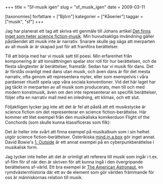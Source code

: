 +++
title = "Sf-musik igen"
slug = "sf_musik_igen"
date = 2009-03-11

[taxonomies]
forfattare = ["Björn"]
kategorier = ["Kåserier"]
taggar = ["musik", "sf"]
+++

Jag har planerat ett tag att skriva ett genmäle till Johans artikel <a href="__FIXME__/2008/02/18/det-finns-inget-som-heter-science-fiction-musik/">Det finns inget som heter science fiction-musik</a>. Min huvudsakliga invändning gäller påståendet att musik inte är narrativ. Snarare skulle jag säga att merparten av all musik är är skapad just för att framföra berättelser.

Till att börja med har vi musik satt till poesi. Min erfarenhet från komponering är att tonsättningen spelar stor roll för hur berättelsen, och de flesta sångtexter är berättelser, framstår. Sedan har vi musik för dans. Det är förstås ovanligt med dans utan musik, och även dans är för det mesta narrativ, ofta genom att representera myter, eller som exempelvis i våra pardanser rituellt spela upp våra sociala konventioner. Vid det här laget har jag täckt in merparten av all musik som producerats, men till och med modern konstmusik, även om den inte representerar en specifik berättelser, följer ofta en narrativ mall med en inledning, ett klimax, och ett slut.

Följaktligen tycker jag inte att det är fel att påstå att ett musikstycke är science fiction om det representerar en science fiction-berättelse. Här kommer ett litet exempel från den musikaliska komikerduon Flight of the Conchords (som skulle kunna klassificeras som filk):

<object width="320" height="265" data="http://www.youtube.com/v/WGoi1MSGu64&amp;hl=en&amp;fs=1&amp;color1=0xe1600f&amp;color2=0xfebd01" type="application/x-shockwave-flash"><param name="allowFullScreen" value="true" /><param name="allowscriptaccess" value="always" /><param name="src" value="http://www.youtube.com/v/WGoi1MSGu64&amp;hl=en&amp;fs=1&amp;color1=0xe1600f&amp;color2=0xfebd01" /><param name="allowfullscreen" value="true" /></object>

Det är heller inte svårt att finna exempel på musikalbum som i sin helhet utgör science fiction-berättelser. Österikiska <a href="http://en.wikipedia.org/wiki/Mind_in_a_box">mind.in.a.box</a> gör inget annat. David Bowie's <a href="http://en.wikipedia.org/wiki/Outside_(album)">1. Outside</a> är ett annat exempel på en cyberpunkberättelse i musikalisk form.

Jag tycker inte heller att det är orimligt att referera till musik som ingår i t.ex. sf-film för sf när den är skriven för att kunna ingå i den övergripande berättelsens sf-värld. Ett bra exempel är <a href="http://elektrubadur.se/2008/07/09/den-amerikanske-astronauten/">The American Astronaut</a>, en rymdvästernhistoria där ett av de element som gör världen främmande för oss är människornas relation till musik.
